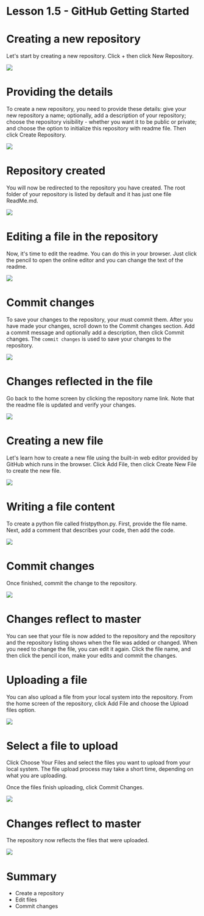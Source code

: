 # Lesson 1.5 - GitHub Getting Started

# Creating a new repository

Let's start by creating a new repository. Click + then click New Repository.  

![](./image/Lesson_1_5/pic01.png)

# Providing the details

To create a new repository, you need to provide these details: give your new repository a name; optionally, add a description of your repository; choose the repository visibility - whether you want it to be public or private; and choose the option to initialize this repository with readme file. Then click Create Repository.

![](./image/Lesson_1_5/pic02.png)


# Repository created

You will now be redirected to the repository you have created. The root folder of your repository is listed by default and it has just one file ReadMe.md.

![](./image/Lesson_1_5/pic03.png)

# Editing a file in the repository

Now, it's time to edit the readme. You can do this in your browser. Just click the pencil to open the online editor and you can change the text of the readme. 

![](./image/Lesson_1_5/pic04.png)


# Commit changes

To save your changes to the repository, your must commit them. After you have made your changes, scroll down to the Commit changes section. Add a commit message and optionally add a description, then click Commit changes. The `commit changes` is used to save your changes to the repository. 

![](./image/Lesson_1_5/pic05.png)

# Changes reflected in the file

Go back to the home screen by clicking the repository name link. Note that the readme file is updated and verify your changes. 

![](./image/Lesson_1_5/pic06.png)

# Creating a new file 

Let's learn how to create a new file using the built-in web editor provided by GitHub which runs in the browser. Click Add File, then click Create New File to create the new file. 

![](./image/Lesson_1_5/pic07.png)

# Writing a file content 

To create a python file called fristpython.py. First, provide the file name. Next, add a comment that describes your code, then add the code. 

![](./image/Lesson_1_5/pic08.png)

# Commit changes 

Once finished, commit the change to the repository.

![](./image/Lesson_1_5/pic09.png)

# Changes reflect to master 

 You can see that your file is now added to the repository and the repository and the repository listing shows when the file was added or changed. When you need to change the file, you can edit it again. Click the file name, and then click the pencil icon, make your edits and commit the changes. 

# Uploading a file

You can also upload a file from your local system into the repository. From the home screen of the repository, click Add File and choose the Upload files option.

![](./image/Lesson_1_5/pic10.png)

# Select a file to upload 

 Click Choose Your Files and select the files you want to upload from your local system. The file upload process may take a short time, depending on what you are uploading. 
 

 Once the files finish uploading, click Commit Changes.
 
  ![](./image/Lesson_1_5/pic11.png)

# Changes reflect to master 

 The repository now reflects the files that were uploaded.

![](./image/Lesson_1_5/pic12.png)

# Summary
- Create a repository
- Edit files
- Commit changes